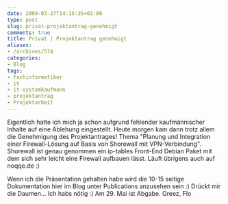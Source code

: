 ```yaml
---
date: 2009-03-27T14:15:35+02:00
type: post
slug: privat-projektantrag-genehmigt
comments: true
title: Privat | Projektantrag genehmigt
aliases:
- /archives/574
categories:
- Blog
tags:
- fachinformatiker
- it
- it-systemkaufmann
- projektantrag
- Projektarbeit
---
```


Eigentlich hatte ich mich ja schon aufgrund fehlender kaufmännischer Inhalte auf eine Ablehung eingestellt. Heute morgen kam dann trotz allem die Genehmigung des Projektantrages! Thema "Planung und Integration einer Firewall-Lösung auf Basis von Shorewall mit VPN-Verbindung". Shorewall ist genau genommen ein ip-tables Front-End Debian Paket mit dem sich sehr leicht eine Firewall aufbauen lässt. Läuft übrigens auch auf noqqe.de :)

Wenn ich die Präsentation gehalten habe wird die 10-15 seitige Dokumentation hier im Blog unter Publications anzusehen sein :) Drückt mir die Daumen... Ich habs nötig :) Am 29. Mai ist Abgabe.
Greez, Flo
